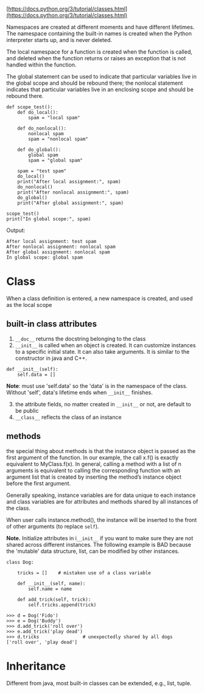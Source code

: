 [https://docs.python.org/3/tutorial/classes.html](https://docs.python.org/3/tutorial/classes.html)

Namespaces are created at different moments and have different lifetimes. The namespace containing the built-in names is created when the Python interpreter starts up, and is never deleted.

The local namespace for a function is created when the function is called, and deleted when the function returns or raises an exception that is not handled within the function.

The global statement can be used to indicate that particular variables live in the global scope and should be rebound there; the nonlocal statement indicates that particular variables live in an enclosing scope and should be rebound there.

```
def scope_test():
    def do_local():
        spam = "local spam"

    def do_nonlocal():
        nonlocal spam
        spam = "nonlocal spam"

    def do_global():
        global spam
        spam = "global spam"

    spam = "test spam"
    do_local()
    print("After local assignment:", spam)
    do_nonlocal()
    print("After nonlocal assignment:", spam)
    do_global()
    print("After global assignment:", spam)

scope_test()
print("In global scope:", spam)
```
Output:
```
After local assignment: test spam
After nonlocal assignment: nonlocal spam
After global assignment: nonlocal spam
In global scope: global spam
```

# Class
When a class definition is entered, a new namespace is created, and used as the local scope
## built-in class attributes
1. `__doc__` returns the docstring belonging to the class
2. `__init__` is called when an object is created. It can customize instances to a specific initial state. It can also take arguments. It is similar to the constructor in java and C++. 
```
def __init__(self):
    self.data = []
```
**Note**: must use 'self.data' so the 'data' is in the namespace of the class. Without 'self', data's lifetime ends when `__init__` finishes.

3. the attribute fields, no matter created in `__init__` or not, are default to be public
4. `__class__` reflects the class of an instance

## methods
the special thing about methods is that the instance object is passed as the first argument of the function. In our example, the call x.f() is exactly equivalent to MyClass.f(x). In general, calling a method with a list of n arguments is equivalent to calling the corresponding function with an argument list that is created by inserting the method’s instance object before the first argument.

Generally speaking, instance variables are for data unique to each instance and class variables are for attributes and methods shared by all instances of the class.

When user calls instance.method(), the instance will be inserted to the front of other arguments (to replace `self`).

**Note.** Initialize attributes in i`__init__` if you want to make sure they are not shared across different instances. The following example is BAD because the 'mutable' data structure, list, can be modified by other instances.
```
class Dog:

    tricks = []    # mistaken use of a class variable

    def __init__(self, name):
        self.name = name

    def add_trick(self, trick):
        self.tricks.append(trick)

>>> d = Dog('Fido')
>>> e = Dog('Buddy')
>>> d.add_trick('roll over')
>>> e.add_trick('play dead')
>>> d.tricks                # unexpectedly shared by all dogs
['roll over', 'play dead']
```
# Inheritance
Different from java, most built-in classes can be extended, e.g., list, tuple.

 